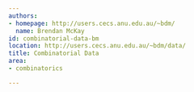 ```yaml
---
authors:
- homepage: http://users.cecs.anu.edu.au/~bdm/
  name: Brendan McKay
id: combinatorial-data-bm
location: http://users.cecs.anu.edu.au/~bdm/data/
title: Combinatorial Data
area:
- combinatorics

---
```


